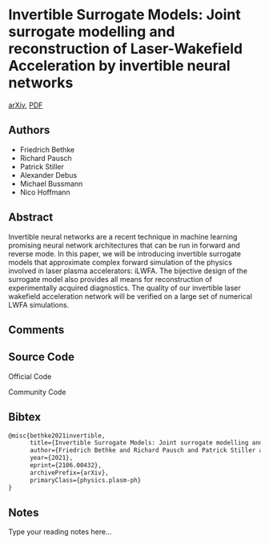 
# Invertible Surrogate Models: Joint surrogate modelling and reconstruction of Laser-Wakefield Acceleration by invertible neural networks

[arXiv](https://arxiv.org/abs/2106.0432), [PDF](https://arxiv.org/pdf/2106.0432.pdf)

## Authors

- Friedrich Bethke
- Richard Pausch
- Patrick Stiller
- Alexander Debus
- Michael Bussmann
- Nico Hoffmann

## Abstract

Invertible neural networks are a recent technique in machine learning promising neural network architectures that can be run in forward and reverse mode. In this paper, we will be introducing invertible surrogate models that approximate complex forward simulation of the physics involved in laser plasma accelerators: iLWFA. The bijective design of the surrogate model also provides all means for reconstruction of experimentally acquired diagnostics. The quality of our invertible laser wakefield acceleration network will be verified on a large set of numerical LWFA simulations.

## Comments



## Source Code

Official Code



Community Code



## Bibtex

```tex
@misc{bethke2021invertible,
      title={Invertible Surrogate Models: Joint surrogate modelling and reconstruction of Laser-Wakefield Acceleration by invertible neural networks}, 
      author={Friedrich Bethke and Richard Pausch and Patrick Stiller and Alexander Debus and Michael Bussmann and Nico Hoffmann},
      year={2021},
      eprint={2106.00432},
      archivePrefix={arXiv},
      primaryClass={physics.plasm-ph}
}
```

## Notes

Type your reading notes here...

